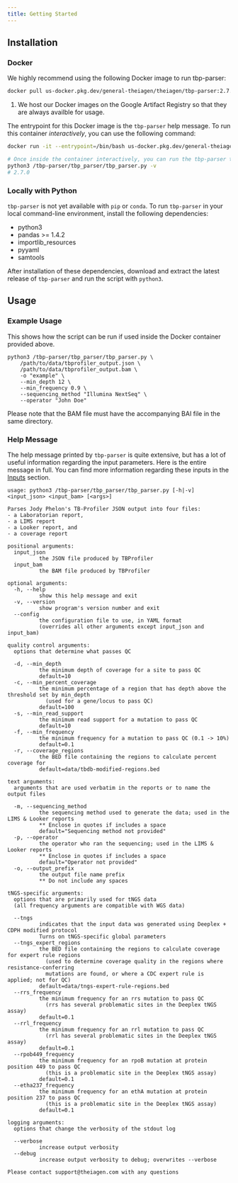 ```yaml
---
title: Getting Started
---
```


## Installation

### Docker

We highly recommend using the following Docker image to run tbp-parser:

``` bash
docker pull us-docker.pkg.dev/general-theiagen/theiagen/tbp-parser:2.7.0 #(1)!
```

1. We host our Docker images on the Google Artifact Registry so that they are always availble for usage.

The entrypoint for this Docker image is the `tbp-parser` help message. To run this container *interactively*, you can use the following command:

``` bash
docker run -it --entrypoint=/bin/bash us-docker.pkg.dev/general-theiagen/theiagen/tbp-parser:2.7.0

# Once inside the container interactively, you can run the tbp-parser tool
python3 /tbp-parser/tbp_parser/tbp_parser.py -v
# 2.7.0
```

### Locally with Python

`tbp-parser` is not yet available with `pip` or `conda`. To run `tbp-parser` in your local command-line environment, install the following dependencies:

- python3
- pandas >= 1.4.2
- importlib_resources
- pyyaml
- samtools

After installation of these dependencies, download and extract the latest release of `tbp-parser` and run the script with `python3`.

## Usage

### Example Usage

This shows how the script can be run if used inside the Docker container provided above.

``` text
python3 /tbp-parser/tbp_parser/tbp_parser.py \
    /path/to/data/tbprofiler_output.json \
    /path/to/data/tbprofiler_output.bam \
    -o "example" \
    --min_depth 12 \
    --min_frequency 0.9 \
    --sequencing_method "Illumina NextSeq" \
    --operator "John Doe" 
```

Please note that the BAM file must have the accompanying BAI file in the same directory.

### Help Message

The help message printed by `tbp-parser` is quite extensive, but has a lot of useful information regarding the input parameters. Here is the entire message in full. You can find more information regarding these inputs in the [Inputs](inputs/inputs.md) section.

``` text
usage: python3 /tbp-parser/tbp_parser/tbp_parser.py [-h|-v] <input_json> <input_bam> [<args>]

Parses Jody Phelon's TB-Profiler JSON output into four files:
- a Laboratorian report,
- a LIMS report
- a Looker report, and
- a coverage report

positional arguments:
  input_json
          the JSON file produced by TBProfiler
  input_bam
          the BAM file produced by TBProfiler

optional arguments:
  -h, --help
          show this help message and exit
  -v, --version
          show program's version number and exit
  --config 
          the configuration file to use, in YAML format
          (overrides all other arguments except input_json and input_bam)
          
quality control arguments:
  options that determine what passes QC

  -d, --min_depth
          the minimum depth of coverage for a site to pass QC
          default=10
  -c, --min_percent_coverage
          the minimum percentage of a region that has depth above the threshold set by min_depth
            (used for a gene/locus to pass QC)
          default=100
  -s, --min_read_support
          the minimum read support for a mutation to pass QC
          default=10
  -f, --min_frequency
          the minimum frequency for a mutation to pass QC (0.1 -> 10%)
          default=0.1
  -r, --coverage_regions
          the BED file containing the regions to calculate percent coverage for
          default=data/tbdb-modified-regions.bed

text arguments:
  arguments that are used verbatim in the reports or to name the output files

  -m, --sequencing_method
          the sequencing method used to generate the data; used in the LIMS & Looker reports
          ** Enclose in quotes if includes a space
          default="Sequencing method not provided"
  -p, --operator
          the operator who ran the sequencing; used in the LIMS & Looker reports
          ** Enclose in quotes if includes a space
          default="Operator not provided"
  -o, --output_prefix
          the output file name prefix
          ** Do not include any spaces

tNGS-specific arguments:
  options that are primarily used for tNGS data
  (all frequency arguments are compatible with WGS data)

  --tngs
          indicates that the input data was generated using Deeplex + CDPH modified protocol
          Turns on tNGS-specific global parameters
  --tngs_expert_regions
          the BED file containing the regions to calculate coverage for expert rule regions
            (used to determine coverage quality in the regions where resistance-conferring
            mutations are found, or where a CDC expert rule is applied; not for QC)
          default=data/tngs-expert-rule-regions.bed
  --rrs_frequency
          the minimum frequency for an rrs mutation to pass QC
            (rrs has several problematic sites in the Deeplex tNGS assay)
          default=0.1
  --rrl_frequency
          the minimum frequency for an rrl mutation to pass QC
            (rrl has several problematic sites in the Deeplex tNGS assay)
          default=0.1
  --rpob449_frequency
          the minimum frequency for an rpoB mutation at protein position 449 to pass QC
            (this is a problematic site in the Deeplex tNGS assay)
          default=0.1
  --etha237_frequency
          the minimum frequency for an ethA mutation at protein position 237 to pass QC
            (this is a problematic site in the Deeplex tNGS assay)
          default=0.1

logging arguments:
  options that change the verbosity of the stdout log

  --verbose
          increase output verbosity
  --debug
          increase output verbosity to debug; overwrites --verbose

Please contact support@theiagen.com with any questions
```
